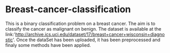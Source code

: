 # Breast-cancer-classification

This is a binary classification problem on a breast cancer. The aim is to classify the cancer as malignant on benign.
The dataset is available at the link:'http://archive.ics.uci.edu/dataset/17/breast+cancer+wisconsin+diagnostic'.
Once the dataSet has been uploaded, it has been preprocessed and finaly some methods have been applied.
